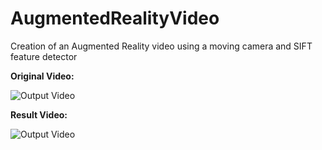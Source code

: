 # AugmentedRealityVideo
Creation of an Augmented Reality video using a moving camera and SIFT feature detector


**Original Video:**

![Output Video](./res/MultipleView.gif)


**Result Video:**

![Output Video](./res/output.gif)
